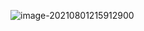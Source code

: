 ![image-20210801215912900](C:\Users\94125\AppData\Roaming\Typora\typora-user-images\image-20210801215912900.png)

